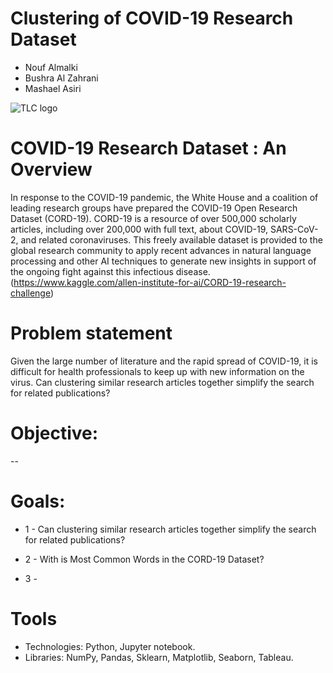 # Clustering of COVID-19 Research Dataset

* Nouf Almalki
* Bushra Al Zahrani
* Mashael Asiri

![TLC logo](https://www.iaea.org/sites/default/files/styles/2016_landing_page_banner_1140x300/public/covid-19-updates-banner-a.png?itok=hoNEz_cU&timestamp=1600269590)


# COVID-19 Research Dataset : An Overview

In response to the COVID-19 pandemic, the White House and a coalition of leading research groups have prepared the COVID-19 Open Research Dataset (CORD-19). CORD-19 is a resource of over 500,000 scholarly articles, including over 200,000 with full text, about COVID-19, SARS-CoV-2, and related coronaviruses. This freely available dataset is provided to the global research community to apply recent advances in natural language processing and other AI techniques to generate new insights in support of the ongoing fight against this infectious disease. (https://www.kaggle.com/allen-institute-for-ai/CORD-19-research-challenge)

# Problem statement

Given the large number of literature and the rapid spread of COVID-19, it is difficult for health professionals to keep up with new information on the virus. Can clustering similar research articles together simplify the search for related publications?

# Objective:

--

# Goals:

* 1 - Can clustering similar research articles together simplify the search for related publications?

* 2 - With is Most Common Words in the CORD-19 Dataset?

* 3 - 

# Tools

* Technologies: Python, Jupyter notebook.
* Libraries: NumPy, Pandas, Sklearn, Matplotlib, Seaborn, Tableau.

